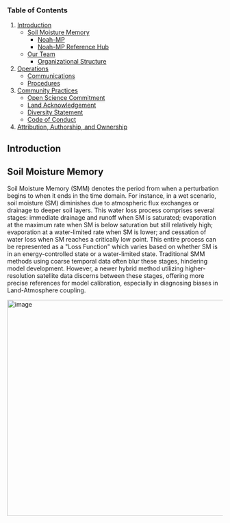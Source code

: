 ### Table of Contents

1. [Introduction](#introduction)
    - [Soil Moisture Memory](#Soil_moisture_Memory)
        - [Noah-MP](#Noah-MP)
        - [Noah-MP Reference Hub](#Noah-MP-Reference-Hub)
    - [Our Team](#our-team)
        - [Organizational Structure](#organizational-structure)
2. [Operations](#operations)
    - [Communications](#communications)
    - [Procedures](#procedures)
3. [Community Practices](#community-practices)
    - [Open Science Commitment](#open-science-commitment)
    - [Land Acknowledgement](#land-acknowledgement)
    - [Diversity Statement](#diversity-statement)
    - [Code of Conduct](#code-of-conduct)
4. [Attribution, Authorship, and Ownership](#attribution-authorship-and-ownership)



## Introduction
## Soil Moisture Memory
Soil Moisture Memory (SMM) denotes the period from when a perturbation begins to when it ends in the time domain. For instance, in a wet scenario, soil moisture (SM) diminishes due to atmospheric flux exchanges or drainage to deeper soil layers. This water loss process comprises several stages: immediate drainage and runoff when SM is saturated; evaporation at the maximum rate when SM is below saturation but still relatively high; evaporation at a water-limited rate when SM is lower; and cessation of water loss when SM reaches a critically low point. This entire process can be represented as a "Loss Function" which varies based on whether SM is in an energy-controlled state or a water-limited state. Traditional SMM methods using coarse temporal data often blur these stages, hindering model development. However, a newer hybrid method utilizing higher-resolution satellite data discerns between these stages, offering more precise references for model calibration, especially in diagnosing biases in Land-Atmosphere coupling.

<img width="505" alt="image" src="https://github.com/mfarmani95/FOSS_Weekly/assets/83543441/766fd023-15a3-4c1e-b935-c323d103fdfd">


